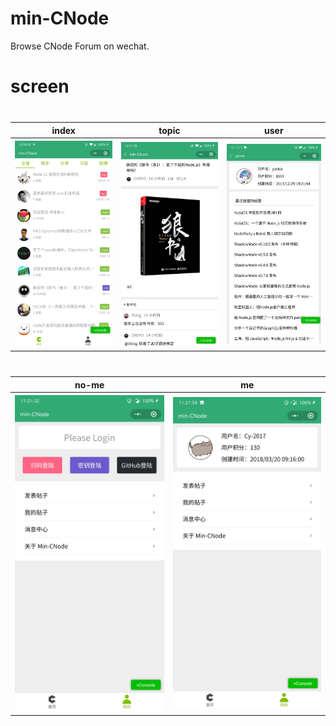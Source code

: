 # min-CNode

Browse CNode Forum on wechat.

# screen

<style>
  .tb{
    margin-top: 40px;
  }
  .ct{
    text-align: center
  }
</style>
<table class="tb">
  <thead>
    <tr>
      <th class="ct">index</th>
      <th class="ct">topic</th>
      <th class="ct">user</th>
    </tr>
  </thead>
  <tbody>
    <tr>
      <th><img src="./screen/index.jpg" alt="index" /></th>
      <th><img src="./screen/topic.jpg" alt="topic" /></th>
      <th><img src="./screen/user.jpg" alt="user" /></th>
    </tr>
  </tbody>
</table>

<table class="tb">
  <thead>
    <tr>
      <th class="ct">no-me</th>
      <th class="ct">me</th>
    </tr>
  </thead>
  <tbody>
    <tr>
      <th><img src="./screen/no-me.jpg" alt="index" /></th>
      <th><img src="./screen/me.jpg" alt="topic" /></th>
    </tr>
  </tbody>
</table>